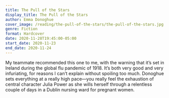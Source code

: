 ```yaml
---
title: The Pull of the Stars
display_title: The Pull of the Stars
author: Emma Donoghue
cover_image: /reading/the-pull-of-the-stars/the-pull-of-the-stars.jpg
genre: Fiction
format: Hardcover
date: 2020-11-28T19:45:00-05:00
start_date: 2020-11-23
end_date: 2020-11-24
---
```


My teammate recommended this one to me, with the warning that it’s set in Ireland during the global flu pandemic of 1918. It’s both very good and very infuriating, for reasons I can’t explain without spoiling too much. Donoghue sets everything at a really high pace—you really feel the exhaustion of central character Julia Power as she wills herself through a relentless couple of days in a Dublin nursing ward for pregnant women.